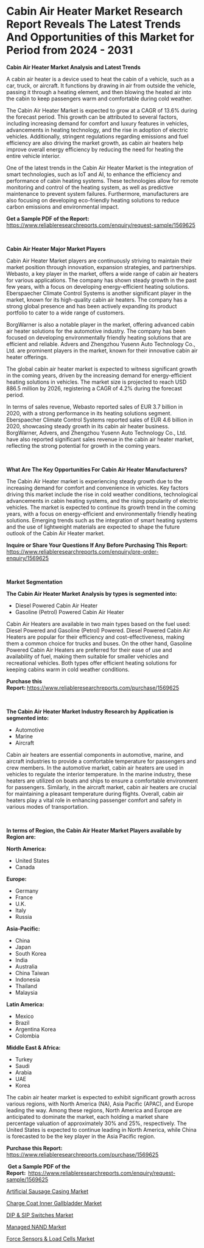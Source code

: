 <p><h1>Cabin Air Heater Market Research Report Reveals The Latest Trends And Opportunities of this Market for Period from 2024 - 2031</h1></p><p><strong>Cabin Air Heater Market Analysis and Latest Trends</strong></p>
<p><p>A cabin air heater is a device used to heat the cabin of a vehicle, such as a car, truck, or aircraft. It functions by drawing in air from outside the vehicle, passing it through a heating element, and then blowing the heated air into the cabin to keep passengers warm and comfortable during cold weather.</p><p>The Cabin Air Heater Market is expected to grow at a CAGR of 13.6% during the forecast period. This growth can be attributed to several factors, including increasing demand for comfort and luxury features in vehicles, advancements in heating technology, and the rise in adoption of electric vehicles. Additionally, stringent regulations regarding emissions and fuel efficiency are also driving the market growth, as cabin air heaters help improve overall energy efficiency by reducing the need for heating the entire vehicle interior.</p><p>One of the latest trends in the Cabin Air Heater Market is the integration of smart technologies, such as IoT and AI, to enhance the efficiency and performance of cabin heating systems. These technologies allow for remote monitoring and control of the heating system, as well as predictive maintenance to prevent system failures. Furthermore, manufacturers are also focusing on developing eco-friendly heating solutions to reduce carbon emissions and environmental impact.</p></p>
<p><strong>Get a Sample PDF of the Report:&nbsp;</strong> <a href="https://www.reliableresearchreports.com/enquiry/request-sample/1569625">https://www.reliableresearchreports.com/enquiry/request-sample/1569625</a></p>
<p>&nbsp;</p>
<p><strong>Cabin Air Heater Major Market Players</strong></p>
<p><p>Cabin Air Heater Market players are continuously striving to maintain their market position through innovation, expansion strategies, and partnerships. Webasto, a key player in the market, offers a wide range of cabin air heaters for various applications. The company has shown steady growth in the past few years, with a focus on developing energy-efficient heating solutions. Eberspaecher Climate Control Systems is another significant player in the market, known for its high-quality cabin air heaters. The company has a strong global presence and has been actively expanding its product portfolio to cater to a wide range of customers.</p><p>BorgWarner is also a notable player in the market, offering advanced cabin air heater solutions for the automotive industry. The company has been focused on developing environmentally friendly heating solutions that are efficient and reliable. Advers and Zhengzhou Yusenn Auto Technology Co., Ltd. are prominent players in the market, known for their innovative cabin air heater offerings.</p><p>The global cabin air heater market is expected to witness significant growth in the coming years, driven by the increasing demand for energy-efficient heating solutions in vehicles. The market size is projected to reach USD 886.5 million by 2026, registering a CAGR of 4.2% during the forecast period. </p><p>In terms of sales revenue, Webasto reported sales of EUR 3.7 billion in 2020, with a strong performance in its heating solutions segment. Eberspaecher Climate Control Systems reported sales of EUR 4.6 billion in 2020, showcasing steady growth in its cabin air heater business. BorgWarner, Advers, and Zhengzhou Yusenn Auto Technology Co., Ltd. have also reported significant sales revenue in the cabin air heater market, reflecting the strong potential for growth in the coming years.</p></p>
<p>&nbsp;</p>
<p><strong>What Are The Key Opportunities For Cabin Air Heater Manufacturers?</strong></p>
<p><p>The Cabin Air Heater market is experiencing steady growth due to the increasing demand for comfort and convenience in vehicles. Key factors driving this market include the rise in cold weather conditions, technological advancements in cabin heating systems, and the rising popularity of electric vehicles. The market is expected to continue its growth trend in the coming years, with a focus on energy-efficient and environmentally friendly heating solutions. Emerging trends such as the integration of smart heating systems and the use of lightweight materials are expected to shape the future outlook of the Cabin Air Heater market.</p></p>
<p><strong>Inquire or Share Your Questions If Any Before Purchasing This Report:</strong> <a href="https://www.reliableresearchreports.com/enquiry/pre-order-enquiry/1569625">https://www.reliableresearchreports.com/enquiry/pre-order-enquiry/1569625</a></p>
<p>&nbsp;</p>
<p><strong>Market Segmentation</strong></p>
<p><strong>The Cabin Air Heater Market Analysis by types is segmented into:</strong></p>
<p><ul><li>Diesel Powered Cabin Air Heater</li><li>Gasoline (Petrol) Powered Cabin Air Heater</li></ul></p>
<p><p>Cabin Air Heaters are available in two main types based on the fuel used: Diesel Powered and Gasoline (Petrol) Powered. Diesel Powered Cabin Air Heaters are popular for their efficiency and cost-effectiveness, making them a common choice for trucks and buses. On the other hand, Gasoline Powered Cabin Air Heaters are preferred for their ease of use and availability of fuel, making them suitable for smaller vehicles and recreational vehicles. Both types offer efficient heating solutions for keeping cabins warm in cold weather conditions.</p></p>
<p><strong>Purchase this Report:&nbsp;</strong><a href="https://www.reliableresearchreports.com/purchase/1569625">https://www.reliableresearchreports.com/purchase/1569625</a></p>
<p>&nbsp;</p>
<p><strong>The Cabin Air Heater Market Industry Research by Application is segmented into:</strong></p>
<p><ul><li>Automotive</li><li>Marine</li><li>Aircraft</li></ul></p>
<p><p>Cabin air heaters are essential components in automotive, marine, and aircraft industries to provide a comfortable temperature for passengers and crew members. In the automotive market, cabin air heaters are used in vehicles to regulate the interior temperature. In the marine industry, these heaters are utilized on boats and ships to ensure a comfortable environment for passengers. Similarly, in the aircraft market, cabin air heaters are crucial for maintaining a pleasant temperature during flights. Overall, cabin air heaters play a vital role in enhancing passenger comfort and safety in various modes of transportation.</p></p>
<p>&nbsp;</p>
<p><strong>In terms of Region, the Cabin Air Heater Market Players available by Region are:</strong></p>
<p>
    <p> <strong> North America: </strong>
        <ul>
            <li>United States</li>
            <li>Canada</li>
        </ul>
        </p> 
    <p> <strong> Europe: </strong>
        <ul>
            <li>Germany</li>
            <li>France</li>
            <li>U.K.</li>
            <li>Italy</li>
            <li>Russia</li>
        </ul>
        </p> 
    <p> <strong> Asia-Pacific: </strong>
        <ul>
            <li>China</li>
            <li>Japan</li>
            <li>South Korea</li>
            <li>India</li>
            <li>Australia</li>
            <li>China Taiwan</li>
            <li>Indonesia</li>
            <li>Thailand</li>
            <li>Malaysia</li>
        </ul>
        </p> 
    <p> <strong> Latin America: </strong>
        <ul>
            <li>Mexico</li>
            <li>Brazil</li>
            <li>Argentina Korea</li>
            <li>Colombia</li>
        </ul>
        </p> 
    <p> <strong> Middle East & Africa: </strong>
        <ul>
            <li>Turkey</li>
            <li>Saudi</li>
            <li>Arabia</li>
            <li>UAE</li>
            <li>Korea</li>
        </ul>
    </p>
    </p>
<p><p>The cabin air heater market is expected to exhibit significant growth across various regions, with North America (NA), Asia Pacific (APAC), and Europe leading the way. Among these regions, North America and Europe are anticipated to dominate the market, each holding a market share percentage valuation of approximately 30% and 25%, respectively. The United States is expected to continue leading in North America, while China is forecasted to be the key player in the Asia Pacific region.</p></p>
<p><strong>Purchase this Report: </strong><a href="https://www.reliableresearchreports.com/purchase/1569625">https://www.reliableresearchreports.com/purchase/1569625</a></p>
<p>&nbsp;<strong>Get a Sample PDF of the Report:&nbsp;&nbsp;</strong><a href="https://www.reliableresearchreports.com/enquiry/request-sample/1569625">https://www.reliableresearchreports.com/enquiry/request-sample/1569625</a></p>
<p><strong></strong></p>
<p><p><a href="https://issuu.com/reportprime-2/docs/artificial-sausage-casing-market-size-2030.pptx">Artificial Sausage Casing Market</a></p><p><a href="https://issuu.com/reportprime-2/docs/charge-coat-inner-gallbladder-market-size-2030.ppt">Charge Coat Inner Gallbladder Market</a></p><p><a href="https://github.com/irfadac/Market-Research-Report-List-2/blob/main/dip-sip-switches-market.md">DIP & SIP Switches Market</a></p><p><a href="https://github.com/ashepherd82/Market-Research-Report-List-3/blob/main/managed-nand-market.md">Managed NAND Market</a></p><p><a href="https://github.com/myacatherineblakecaczo9vcsw/Market-Research-Report-List-1/blob/main/force-sensors-load-cells-market.md">Force Sensors & Load Cells Market</a></p></p>